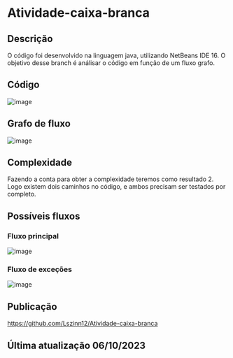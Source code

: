 # Atividade-caixa-branca

## Descrição
O código foi desenvolvido na linguagem java, utilizando NetBeans IDE 16. O objetivo desse branch é análisar o código em função de um fluxo grafo.

## Código
![image](https://github.com/yVinii/CaixaBranca/assets/117307556/6f13fdfa-dd7c-49a7-a693-43e95713880e)

## Grafo de fluxo
![image](https://github.com/yVinii/CaixaBranca/assets/117307556/d334bc4c-352e-4082-b218-b941c3c9d122)

## Complexidade
Fazendo a conta para obter a complexidade teremos como resultado 2. Logo existem dois caminhos no código, e ambos precisam ser testados por completo.

## Possíveis fluxos
### Fluxo principal
![image](https://github.com/yVinii/CaixaBranca/assets/117307556/cf11f0ca-dfc7-4bf5-bf8a-ebd79d1f58ce)

### Fluxo de exceções
![image](https://github.com/yVinii/CaixaBranca/assets/117307556/891d77ba-fce1-4d2d-b421-5d269e1739dc)

## Publicação
https://github.com/Lszinn12/Atividade-caixa-branca

## Última atualização 06/10/2023


